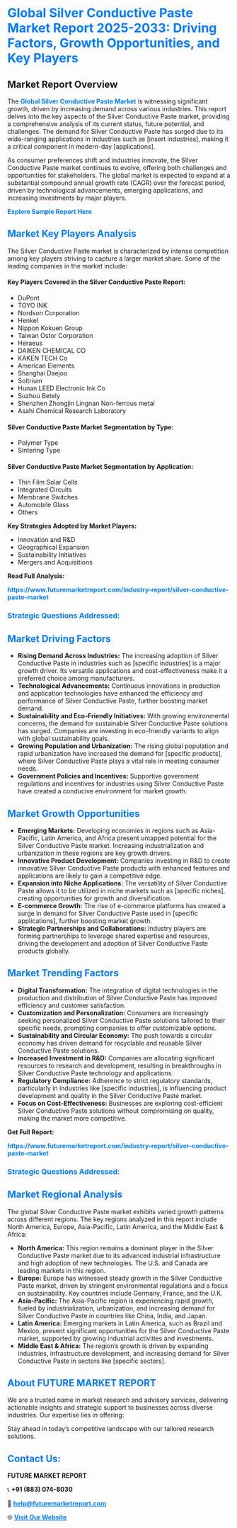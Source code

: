 <h1 style="color: #007BFF;">Global Silver Conductive Paste Market Report 2025-2033: Driving Factors, Growth Opportunities, and Key Players</h1>

<section id="overview">
<h2>Market Report Overview</h2>
<p>The <a href="https://www.futuremarketreport.com/industry-report/silver-conductive-paste-market" style="color: #007BFF; text-decoration: none;"><strong>Global Silver Conductive Paste Market</strong></a> is witnessing significant growth, driven by increasing demand across various industries. This report delves into the key aspects of the Silver Conductive Paste market, providing a comprehensive analysis of its current status, future potential, and challenges. The demand for Silver Conductive Paste has surged due to its wide-ranging applications in industries such as [insert industries], making it a critical component in modern-day [applications].</p>
<p>As consumer preferences shift and industries innovate, the Silver Conductive Paste market continues to evolve, offering both challenges and opportunities for stakeholders. The global market is expected to expand at a substantial compound annual growth rate (CAGR) over the forecast period, driven by technological advancements, emerging applications, and increasing investments by major players.</p>
</section>

<section id="overview">
<p><a href="https://www.futuremarketreport.com/request-sample/reportId=103139" style="color: #007BFF; text-decoration: none;"><strong>Explore Sample Report Here</strong></a></p>
</section>

<section id="key-players">
<h2 style="color: #007BFF;">Market Key Players Analysis</h2>
<p>The Silver Conductive Paste market is characterized by intense competition among key players striving to capture a larger market share. Some of the leading companies in the market include:</p>
<h4>Key Players Covered in the Silver Conductive Paste Report:</h4>
<ul><li>DuPont</li><li>TOYO INK</li><li>Nordson Corporation</li><li>Henkel</li><li>Nippon Kokuen Group</li><li>Taiwan Ostor Corporation</li><li>Heraeus</li><li>DAIKEN CHEMICAL CO</li><li>KAKEN TECH Co</li><li>American Elements</li><li>Shanghai Daejoo</li><li>Soltrium</li><li>Hunan LEED Electronic Ink Co</li><li>Suzhou Betely</li><li>Shenzhen Zhongjin Lingnan Non-ferrous metal</li><li>Asahi Chemical Research Laboratory</li></ul>
<h4>Silver Conductive Paste Market Segmentation by Type:</h4>
<ul><li>Polymer Type</li><li>Sintering Type</li></ul>

<h4>Silver Conductive Paste Market Segmentation by Application:</h4>
<ul><li>Thin Film Solar Cells</li><li>Integrated Circuits</li><li>Membrane Switches</li><li>Automobile Glass</li><li>Others</li></ul>
<p><strong>Key Strategies Adopted by Market Players:</strong></p>
<ul>
<li>Innovation and R&D</li>
<li>Geographical Expansion</li>
<li>Sustainability Initiatives</li>
<li>Mergers and Acquisitions</li>
</ul>
</section>

<section>
<p><strong>Read Full Analysis: </strong></p><a href="https://www.futuremarketreport.com/industry-report/silver-conductive-paste-market" style="color: #007BFF; text-decoration: none;"><strong>https://www.futuremarketreport.com/industry-report/silver-conductive-paste-market</strong></a>
<h3 style="color: #007BFF;">Strategic Questions Addressed:</h3>
</section>

<section id="driving-factors">
<h2 style="color: #007BFF;">Market Driving Factors</h2>
<ul>
<li><strong>Rising Demand Across Industries:</strong> The increasing adoption of Silver Conductive Paste in industries such as [specific industries] is a major growth driver. Its versatile applications and cost-effectiveness make it a preferred choice among manufacturers.</li>
<li><strong>Technological Advancements:</strong> Continuous innovations in production and application technologies have enhanced the efficiency and performance of Silver Conductive Paste, further boosting market demand.</li>
<li><strong>Sustainability and Eco-Friendly Initiatives:</strong> With growing environmental concerns, the demand for sustainable Silver Conductive Paste solutions has surged. Companies are investing in eco-friendly variants to align with global sustainability goals.</li>
<li><strong>Growing Population and Urbanization:</strong> The rising global population and rapid urbanization have increased the demand for [specific products], where Silver Conductive Paste plays a vital role in meeting consumer needs.</li>
<li><strong>Government Policies and Incentives:</strong> Supportive government regulations and incentives for industries using Silver Conductive Paste have created a conducive environment for market growth.</li>
</ul>
</section>

<section id="growth-opportunities">
<h2 style="color: #007BFF;">Market Growth Opportunities</h2>
<ul>
<li><strong>Emerging Markets:</strong> Developing economies in regions such as Asia-Pacific, Latin America, and Africa present untapped potential for the Silver Conductive Paste market. Increasing industrialization and urbanization in these regions are key growth drivers.</li>
<li><strong>Innovative Product Development:</strong> Companies investing in R&D to create innovative Silver Conductive Paste products with enhanced features and applications are likely to gain a competitive edge.</li>
<li><strong>Expansion into Niche Applications:</strong> The versatility of Silver Conductive Paste allows it to be utilized in niche markets such as [specific niches], creating opportunities for growth and diversification.</li>
<li><strong>E-commerce Growth:</strong> The rise of e-commerce platforms has created a surge in demand for Silver Conductive Paste used in [specific applications], further boosting market growth.</li>
<li><strong>Strategic Partnerships and Collaborations:</strong> Industry players are forming partnerships to leverage shared expertise and resources, driving the development and adoption of Silver Conductive Paste products globally.</li>
</ul>
</section>

<section id="trending-factors">
<h2 style="color: #007BFF;">Market Trending Factors</h2>
<ul>
<li><strong>Digital Transformation:</strong> The integration of digital technologies in the production and distribution of Silver Conductive Paste has improved efficiency and customer satisfaction.</li>
<li><strong>Customization and Personalization:</strong> Consumers are increasingly seeking personalized Silver Conductive Paste solutions tailored to their specific needs, prompting companies to offer customizable options.</li>
<li><strong>Sustainability and Circular Economy:</strong> The push towards a circular economy has driven demand for recyclable and reusable Silver Conductive Paste solutions.</li>
<li><strong>Increased Investment in R&D:</strong> Companies are allocating significant resources to research and development, resulting in breakthroughs in Silver Conductive Paste technology and applications.</li>
<li><strong>Regulatory Compliance:</strong> Adherence to strict regulatory standards, particularly in industries like [specific industries], is influencing product development and quality in the Silver Conductive Paste market.</li>
<li><strong>Focus on Cost-Effectiveness:</strong> Businesses are exploring cost-efficient Silver Conductive Paste solutions without compromising on quality, making the market more competitive.</li>
</ul>
</section>

<section>
<p><strong>Get Full Report: </strong></p><a href="https://www.futuremarketreport.com/industry-report/silver-conductive-paste-market" style="color: #007BFF; text-decoration: none;"><strong>https://www.futuremarketreport.com/industry-report/silver-conductive-paste-market</strong></a>
<h3 style="color: #007BFF;">Strategic Questions Addressed:</h3>
</section>


<section id="regional-analysis">
<h2 style="color: #007BFF;">Market Regional Analysis</h2>
<p>The global Silver Conductive Paste market exhibits varied growth patterns across different regions. The key regions analyzed in this report include North America, Europe, Asia-Pacific, Latin America, and the Middle East & Africa:</p>
<ul>
<li><strong>North America:</strong> This region remains a dominant player in the Silver Conductive Paste market due to its advanced industrial infrastructure and high adoption of new technologies. The U.S. and Canada are leading markets in this region.</li>
<li><strong>Europe:</strong> Europe has witnessed steady growth in the Silver Conductive Paste market, driven by stringent environmental regulations and a focus on sustainability. Key countries include Germany, France, and the U.K.</li>
<li><strong>Asia-Pacific:</strong> The Asia-Pacific region is experiencing rapid growth, fueled by industrialization, urbanization, and increasing demand for Silver Conductive Paste in countries like China, India, and Japan.</li>
<li><strong>Latin America:</strong> Emerging markets in Latin America, such as Brazil and Mexico, present significant opportunities for the Silver Conductive Paste market, supported by growing industrial activities and investments.</li>
<li><strong>Middle East & Africa:</strong> The region’s growth is driven by expanding industries, infrastructure development, and increasing demand for Silver Conductive Paste in sectors like [specific sectors].</li>
</ul>
</section>

<footer>
<h2 style="color: #007BFF;">About FUTURE MARKET REPORT</h2>
<p>We are a trusted name in market research and advisory services, delivering actionable insights and strategic support to businesses across diverse industries. Our expertise lies in offering:</p>

<p>Stay ahead in today’s competitive landscape with our tailored research solutions.</p>

<h2 style="color: #007BFF;">Contact Us:</h2>
<p><strong>FUTURE MARKET REPORT</strong></p>
<p>📞 <strong>+91 (883) 074-8030</strong></p>
<p>📧 <strong><a href="mailto:help@futuremarketreport.com" style="color: #007BFF;">help@futuremarketreport.com</a></strong></p>
<p>🌐 <strong><a href="https://www.futuremarketreport.com/" style="color: #007BFF;">Visit Our Website</a></strong></p>
</footer>